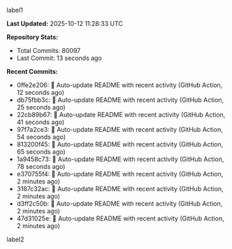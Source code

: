 
label1 
<!-- ACTIVITY_START -->
**Last Updated:** 2025-10-12 11:28:33 UTC

**Repository Stats:**
- Total Commits: 80097
- Last Commit: 13 seconds ago

**Recent Commits:**
- 0ffe2e206: 🤖 Auto-update README with recent activity (GitHub Action, 12 seconds ago)
- db75fbb3c: 🤖 Auto-update README with recent activity (GitHub Action, 25 seconds ago)
- 22cb89b67: 🤖 Auto-update README with recent activity (GitHub Action, 41 seconds ago)
- 97f7a2ce3: 🤖 Auto-update README with recent activity (GitHub Action, 54 seconds ago)
- 813200f45: 🤖 Auto-update README with recent activity (GitHub Action, 65 seconds ago)
- 1a9458c73: 🤖 Auto-update README with recent activity (GitHub Action, 78 seconds ago)
- e370755f4: 🤖 Auto-update README with recent activity (GitHub Action, 2 minutes ago)
- 3187c32ac: 🤖 Auto-update README with recent activity (GitHub Action, 2 minutes ago)
- d3ff2c50b: 🤖 Auto-update README with recent activity (GitHub Action, 2 minutes ago)
- 47d31025e: 🤖 Auto-update README with recent activity (GitHub Action, 2 minutes ago)
<!-- ACTIVITY_END -->

label2
